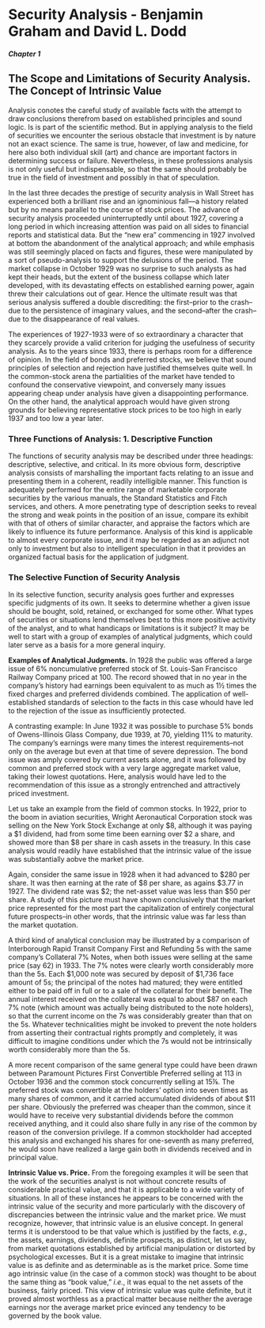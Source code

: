 # Security Analysis - Benjamin Graham and David L. Dodd

##### Chapter 1

## The Scope and Limitations of Security Analysis. The Concept of Intrinsic Value

Analysis conotes the careful study of available facts with the attempt to draw conclusions therefrom based on established principles and sound logic. Is is part of the scientific method. But in applying analysis to the field of securities we encounter the serious obstacle that investment is by nature not an exact science. The same is true, however, of law and medicine, for here also both individual skill (art) and chance are important factors in determining success or failure. Nevertheless, in these professions analysis is not only useful but indispensable, so that the same should probably be true in the field of investment and possibly in that of speculation.

In the last three decades the prestige of security analysis in Wall Street has experienced both a brilliant rise and an ignominious fall—a history related but by no means parallel to the course of stock prices. The advance of security analysis proceeded uninterruptedly until about 1927, covering a long period in which increasing attention was paid on all sides to financial reports and statistical data. But the “new era” commencing in 1927 involved at bottom the abandonment of the analytical approach; and while emphasis was still seemingly placed on facts and figures, these were manipulated by a sort of pseudo-analysis to support the delusions of the period. The market collapse in October 1929 was no surprise to such analysts as had kept their heads, but the extent of the business collapse which later developed, with its devastating effects on established earning power, again threw their calculations out of gear. Hence the ultimate result was that serious analysis suffered a double discrediting: the first–prior to the crash–due to the persistence of imaginary values, and the second–after the crash–due to the disappearance of real values.

The experiences of 1927-1933 were of so extraordinary a character that they scarcely provide a valid criterion for judging the usefulness of security analysis. As to the years since 1933, there is perhaps room for a difference of opinion. In the field of bonds and preferred stocks, we believe that sound principles of selection and rejection have justified themselves quite well. In the common-stock arena the partialities of the market have tended to confound the conservative viewpoint, and conversely many issues appearing cheap under analysis have given a disappointing performance. On the other hand, the analytical approach would have given strong grounds for believing representative stock prices to be too high in early 1937 and too low a year later.

### Three Functions of Analysis: 1. Descriptive Function

The functions of security analysis may be described under three headings: descriptive, selective, and critical. In its more obvious form, descriptive analysis consists of marshalling the important facts relating to an issue and presenting them in a coherent, readily intelligible manner. This function is adequately performed for the entire range of marketable corporate securities by the various manuals, the Standard Statistics and Fitch services, and others. A more penetrating type of description seeks to reveal the strong and weak points in the position of an issue, compare its exhibit with that of others of similar character, and appraise the factors which are likely to influence its future performance. Analysis of this kind is applicable to almost every corporate issue, and it may be regarded as an adjunct not only to investment but also to intelligent speculation in that it provides an organized factual basis for the application of judgment.

### The Selective Function of Security Analysis

In its selective function, security analysis goes further and expresses specific judgments of its own. It seeks to determine whether a given issue should be bought, sold, retained, or exchanged for some other. What types of securities or situations lend themselves best to this more positive activity of the analyst, and to what handicaps or limitations is it subject? It may be well to start with a group of examples of analytical judgments, which could later serve as a basis for a more general inquiry.

**Examples of Analytical Judgments.** In 1928 the public was offered a large issue of 6% noncumulative preferred stock of St. Louis-San Francisco Railway Company priced at 100. The record showed that in no year in the company’s history had earnings been equivalent to as much as 1½ times the fixed charges and preferred dividends combined. The application of well-established standards of selection to the facts in this case whould have led to the rejection of the issue as insufficiently protected.

A contrasting example: In June 1932 it was possible to purchase 5% bonds of Owens-Illinois Glass Company, due 1939, at 70, yielding 11% to maturity. The company’s earnings were many times the interest requirements–not only on the average but even at that time of severe depression. The bond issue was amply covered by current assets alone, and it was followed by common and preferred stock with a very large aggregate market value, taking their lowest quotations. Here, analysis would have led to the recommendation of this issue as a strongly entrenched and attractively priced investment.

Let us take an example from the field of common stocks. In 1922, prior to the boom in aviation securities, Wright Aeronautical Corporation stock was selling on the New York Stock Exchange at only $8, although it was paying a $1 dividend, had from some time been earning over $2 a share, and showed more than $8 per share in cash assets in the treasury. In this case analysis would readily have established that the intrinsic value of the issue was substantially aobve the market price.

Again, consider the same issue in 1928 when it had advanced to $280 per share. It was then earning at the rate of $8 per share, as agains $3.77 in 1927. The dividend rate was $2; the net-asset value was less than $50 per share. A study of this picture must have shown conclusively that the market price represented for the most part the capitalization of entirely conjectural future prospects–in other words, that the intrinsic value was far less than the market quotation.

A third kind of analytical conclusion may be illustrated by a comparison of Interborough Rapid Transit Company First and Refunding 5s with the same company’s Collateral 7% Notes, when both issues were selling at the same price (say 62) in 1933. The 7% notes were clearly worth considerably more than the 5s. Each $1,000 note was secured by deposit of $1,736 face amount of 5s; the principal of the notes had matured; they were entitled either to be paid off in full or to a sale of the collateral for their benefit. The annual interest received on the collateral was equal to about $87 on each 7% note (which amount was actually being distributed to the note holders), so that the current income on the 7s was considerably greater than that on the 5s. Whatever technicalities might be invoked to prevent the note holders from asserting their contractual rights promptly and completely, it was difficult to imagine conditions under which the 7s would not be intrinsically worth considerably more than the 5s.

A more recent comparison of the same general type could have been drawn between Paramount Pictures First Convertible Preferred selling at 113 in October 1936 and the common stock concurrently selling at 15⅞. The preferred stock was convertible at the holders’ option into seven times as many shares of common, and it carried accumulated dividends of about $11 per share. Obviously the preferred was cheaper than the common, since it would have to receive very substantial dividends before the common received anything, and it could also share fully in any rise of the common by reason of the conversion privilege. If a common stockholder had accepted this analysis and exchanged his shares for one-seventh as many preferred, he would soon have realized a large gain both in dividends received and in principal value.

**Intrinsic Value vs. Price.** From the foregoing examples it will be seen that the work of the securities analyst is not without concrete results of considerable practical value, and that it is applicable to a wide variety of situations. In all of these instances he appears to be concerned with the intrinsic value of the security and more particularly with the discovery of discrepancies between the intrinsic value and the market price. We must recognize, however, that intrinsic value is an elusive concept. In general terms it is understood to be that value which is justified by the facts, *e.g.*, the assets, earnings, dividends, definite prospects, as distinct, let us say, from market quotations established by artificial manipulation or distorted by psychological excesses. But it is a great mistake to imagine that intrinsic value is as definite and as determinable as is the market price. Some time ago intrinsic value (in the case of a common stock) was thought to be about the same thing as “book value,” *i.e.*, it was equal to the net assets of the business, fairly priced. This view of intrinsic value was quite definite, but it proved almost worthless as a practical matter because neither the average earnings nor the average market price evinced any tendency to be governed by the book value.
